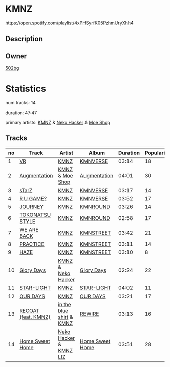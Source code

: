 # KMNZ
https://open.spotify.com/playlist/4xPHSyrfK05PzhmUryXhh4

## Description


## Owner
[502bg](https://open.spotify.com/user/4woroafc3tx648l7zc8quofbf)

# Statistics
num tracks: 14

duration: 47:47

primary artists: [KMNZ](https://open.spotify.com/artist/4uWpa0r7BZUXJ1ip2LJysz) & [Neko Hacker](https://open.spotify.com/artist/2aQ9IoRPwXEhhBVj4wbS46) & [Moe Shop](https://open.spotify.com/artist/7cvljqLNhWNFMb8wP2NImJ)

## Tracks
| no | Track | Artist | Album | Duration | Popularity |
| -- | ----- | ------ | ----- | -------- | ---------- |
| 1 | [VR](https://open.spotify.com/track/79flIbkdcN831BhDEwgmMZ) | [KMNZ](https://open.spotify.com/artist/4uWpa0r7BZUXJ1ip2LJysz) | [KMNVERSE](https://open.spotify.com/album/0XAL0fKAalk8ctIjZeSDxS) | 03:14 | 18 |
| 2 | [Augmentation](https://open.spotify.com/track/0q17SIpv40VnrNv5pbuLOb) | [KMNZ](https://open.spotify.com/artist/4uWpa0r7BZUXJ1ip2LJysz) & [Moe Shop](https://open.spotify.com/artist/7cvljqLNhWNFMb8wP2NImJ) | [Augmentation](https://open.spotify.com/album/0PxCslPCQ1bnXEVOwppNiy) | 04:01 | 30 |
| 3 | [sTarZ](https://open.spotify.com/track/5EsQh2FBYTfbHAo9Qtx9pF) | [KMNZ](https://open.spotify.com/artist/4uWpa0r7BZUXJ1ip2LJysz) | [KMNVERSE](https://open.spotify.com/album/0XAL0fKAalk8ctIjZeSDxS) | 03:17 | 14 |
| 4 | [R U GAME?](https://open.spotify.com/track/7mC8aAWS1M0ITMM4qztk9T) | [KMNZ](https://open.spotify.com/artist/4uWpa0r7BZUXJ1ip2LJysz) | [KMNVERSE](https://open.spotify.com/album/0XAL0fKAalk8ctIjZeSDxS) | 03:52 | 17 |
| 5 | [JOURNEY](https://open.spotify.com/track/07JOu0ehf7SUD2TGo4achL) | [KMNZ](https://open.spotify.com/artist/4uWpa0r7BZUXJ1ip2LJysz) | [KMNROUND](https://open.spotify.com/album/0ql0RolALZB0zKRa0nGh7a) | 03:26 | 14 |
| 6 | [TOKONATSU STYLE](https://open.spotify.com/track/3GqxsTw9BGHKYQvdUZazIr) | [KMNZ](https://open.spotify.com/artist/4uWpa0r7BZUXJ1ip2LJysz) | [KMNROUND](https://open.spotify.com/album/0ql0RolALZB0zKRa0nGh7a) | 02:58 | 17 |
| 7 | [WE ARE BACK](https://open.spotify.com/track/0Ku6a3bgdkjx2PEZLSDr1A) | [KMNZ](https://open.spotify.com/artist/4uWpa0r7BZUXJ1ip2LJysz) | [KMNSTREET](https://open.spotify.com/album/1B4X0Xi9yIXERF0Tel6y7T) | 03:42 | 21 |
| 8 | [PRACTICE](https://open.spotify.com/track/07hHdbIDlagAZ2xefykqKc) | [KMNZ](https://open.spotify.com/artist/4uWpa0r7BZUXJ1ip2LJysz) | [KMNSTREET](https://open.spotify.com/album/1B4X0Xi9yIXERF0Tel6y7T) | 03:11 | 14 |
| 9 | [HAZE](https://open.spotify.com/track/10ypHOt9zHQPtK7YnMxAbQ) | [KMNZ](https://open.spotify.com/artist/4uWpa0r7BZUXJ1ip2LJysz) | [KMNSTREET](https://open.spotify.com/album/1B4X0Xi9yIXERF0Tel6y7T) | 03:10 | 8 |
| 10 | [Glory Days](https://open.spotify.com/track/3Jyjf3yWUklCoEsEXu8sxZ) | [KMNZ](https://open.spotify.com/artist/4uWpa0r7BZUXJ1ip2LJysz) & [Neko Hacker](https://open.spotify.com/artist/2aQ9IoRPwXEhhBVj4wbS46) | [Glory Days](https://open.spotify.com/album/5zqmkXqAs3E3npko0WhdEQ) | 02:24 | 22 |
| 11 | [STAR-LIGHT](https://open.spotify.com/track/2E0I7zKJ7CIZxRvjPqMEib) | [KMNZ](https://open.spotify.com/artist/4uWpa0r7BZUXJ1ip2LJysz) | [STAR-LIGHT](https://open.spotify.com/album/0v9Sr4I0mHJyvU9igQCHPa) | 04:02 | 11 |
| 12 | [OUR DAYS](https://open.spotify.com/track/7vWHQ6i01QHgz7qyttigxO) | [KMNZ](https://open.spotify.com/artist/4uWpa0r7BZUXJ1ip2LJysz) | [OUR DAYS](https://open.spotify.com/album/0IKQnpzbtOcQvjCs8H267e) | 03:21 | 17 |
| 13 | [RECOAT (feat. KMNZ)](https://open.spotify.com/track/2huoEVqQ9LQ2yhz3XmXRKh) | [in the blue shirt](https://open.spotify.com/artist/4OyqzBV6i2e7Ycs5LwLDxE) & [KMNZ](https://open.spotify.com/artist/4uWpa0r7BZUXJ1ip2LJysz) | [REWIRE](https://open.spotify.com/album/4YuJYluQF9E9X8oRu0wpgH) | 03:13 | 16 |
| 14 | [Home Sweet Home](https://open.spotify.com/track/1NQivSFUHRA4rFmgQpyyz2) | [Neko Hacker](https://open.spotify.com/artist/2aQ9IoRPwXEhhBVj4wbS46) & [KMNZ LIZ](https://open.spotify.com/artist/6X906EjKuxFzwnMXJytQOI) | [Home Sweet Home](https://open.spotify.com/album/6pCkiEztBjK8NTVTrH8KLj) | 03:51 | 28 |
        
